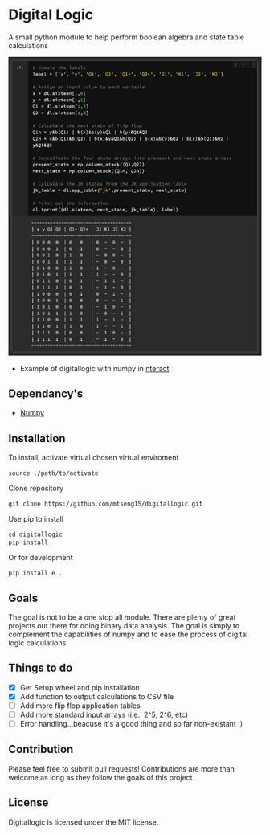 # Digital Logic
A small python module to help perform boolean algebra and state table calculations

![Example](/images/example2.png)
* Example of digitallogic with numpy in [nteract](https://nteract.io/).

## Dependancy's
 - [Numpy](https://docs.scipy.org/doc/numpy/reference/index.html)

## Installation
To install, activate virtual chosen virtual enviroment
```
source ./path/to/activate
```
Clone repository
```
git clone https://github.com/mtseng15/digitallogic.git
```
Use pip to install
```
cd digitallogic
pip install
```
Or for development
```
pip install e .
```

## Goals
The goal is not to be a one stop all module. There are plenty of great projects out there for doing binary data analysis. The goal is simply to complement the capabilities of numpy and to ease the process of digital logic calculations. 

## Things to do
- [x] Get Setup wheel and pip installation
- [x] Add function to output calculations to CSV file
- [ ] Add more flip flop application tables
- [ ] Add more standard input arrays (i.e., 2^5, 2^6, etc)
- [ ] Error handling...beacuse it's a good thing and so far non-existant :)

## Contribution
Please feel free to submit pull requests! Contributions are more than welcome as long as they follow the goals of this project.


## License
Digitallogic is licensed under the MIT license. 

